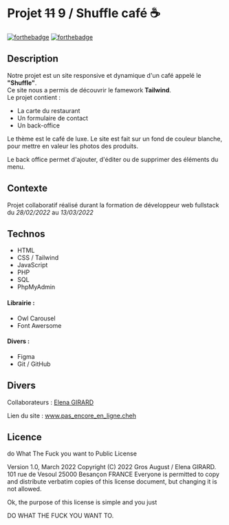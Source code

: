 # Projet ~~11~~ 9 / Shuffle café ☕
[![forthebadge](https://forthebadge.com/images/badges/ctrl-c-ctrl-v.svg)](https://forthebadge.com) [![forthebadge](https://forthebadge.com/images/badges/it-works-why.svg)](https://forthebadge.com)

## Description
Notre projet est un site responsive et dynamique d'un café appelé le **"Shuffle"**.  
Ce site nous a permis de découvrir le famework **Tailwind**.  
Le projet contient :
- La carte du restaurant
- Un formulaire de contact
- Un back-office

Le thème est le café de luxe. Le site est fait sur un fond de couleur blanche, pour mettre en valeur les photos des produits.

Le back office permet d'ajouter, d'éditer ou de supprimer des éléments du menu.

## Contexte
Projet collaboratif réalisé durant la formation de développeur web fullstack du *28/02/2022* au *13/03/2022*

## Technos
- HTML
- CSS / Tailwind
- JavaScript
- PHP
- SQL
- PhpMyAdmin
#### Librairie :
- Owl Carousel
- Font Awersome
#### Divers :
- Figma
- Git / GitHub

## Divers
Collaborateurs :
[Elena GIRARD](https://github.com/ElenaGir)

Lien du site :
www.pas_encore_en_ligne.cheh

## Licence

do What The Fuck you want to Public License

Version 1.0, March 2022
Copyright (C) 2022 Gros August / Elena GIRARD.
101 rue de Vesoul 25000 Besançon FRANCE
Everyone is permitted to copy and distribute verbatim copies
of this license document, but changing it is not allowed.

Ok, the purpose of this license is simple
and you just

DO WHAT THE FUCK YOU WANT TO.
